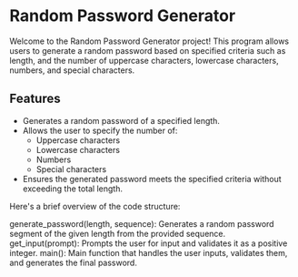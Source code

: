 # Random Password Generator

Welcome to the Random Password Generator project! This program allows users to generate a random password based on specified criteria such as length, and the number of uppercase characters, lowercase characters, numbers, and special characters.

## Features

- Generates a random password of a specified length.
- Allows the user to specify the number of:
  - Uppercase characters
  - Lowercase characters
  - Numbers
  - Special characters
- Ensures the generated password meets the specified criteria without exceeding the total length.

Here's a brief overview of the code structure:

generate_password(length, sequence): Generates a random password segment of the given length from the provided sequence.
get_input(prompt): Prompts the user for input and validates it as a positive integer.
main(): Main function that handles the user inputs, validates them, and generates the final password.



